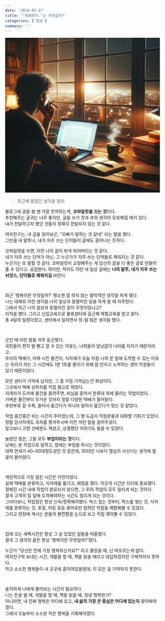 ```yaml
---
date: '2024-03-17'
title: '"행복하다."는 무엇일까?'
categories: ['일상']
summary: '-'
---
```


![](./img.webp)

> 최근에 들었던 생각을 정리

블로그에 글을 쓸 땐 가장 먼저하는게, **코파일럿을 끄는 것**이다.  
추천해주는 글귀는 너무 좋지만, 글을 쓰기 전과 후의 생각이 모호해질 때가 있다.  
내가 전달하고자 했던 것들이 정확히 전달되지 않는 것 같다.

여자친구는, 내 글을 읽어보곤, "오빠가 말하는 것 같네" 라는 말을 했다.  
그만큼 내 말투나, 내가 자주 쓰는 단어들이 글에도 묻어나는 듯하다.

코파일럿을 쓰면, 이런 나의 글이 퇴색 되어버리는 것 같다.  
내가 자주 쓰는 단어가 아닌, 그 누군가가 자주 쓰는 단어들로 채워지는 것 같다.  
누군가는 또 말할 것 같다. 코파일럿이 교정해주는 게 당신의 글을 더 좋은 글로 만들어줄 수 있다고.
공감한다. 하지만, 적어도 이런 내 일상 글에는 **나의 말투, 내가 자주 쓰는 뉘앙스, 단어들로 채워지길** 바란다.

<br/>

최근 '행복이란 무엇일까?' 평소엔 잘 하지 않는 철학적인 생각을 하게 됐다.  
나는 대체로 이런 생각을 나의 일상과 동떨어진 일을 하게 될 때 자주한다.  
그래서 최근 나의 일상과 동떨어진 일이 무엇이었냐고?  
이직을 했다. 그리고 신입교육으로 물류센터에 출근해 체험교육을 받고 왔다.  
총 4일의 일정이었고, 센터에서 일하면서 정-말 많은 생각을 했다.

<br/>

군인 때 이런 말을 자주 듣곤했다.  
국민들이 편히 발 뻗고 잘 수 있는 이유는, 너희들이 밤낮없이 나라를 지키기 때문이라고.  
우리의 택배가, 어제 시킨 물건이, 식자재가 오늘 아침 나의 문 앞에 도착할 수 있는 이유는 우리가 자는 그 시간에도 1분 1초를 줄이기 위해 잠 안자고 노력하는 센터 직원들이 있기 때문이었다.

모든 센터가 기억에 남지만, 그 중 가장 기억남는건 화성이다.  
그곳에서 택배 상하차를 직접 몸으로 뛰었다.  
지게차가 도커에 물건을 올려주면, 비닐을 뜯어서 분류대 위에 올리는 작업이었다.  
가벼운 물건부터 무거운 것까지 정말 다양한 택배가 들어왔다.  
후반부로 갈 수록, 들어서 옮긴다가 아니라 밀어서 옮긴다가 맞는 것 같았다.

작업 중간중간 쉬는 시간이 주어졌는데, 그 땐 도급사 직원분들과 대화할 기회가 있었다.  
정말 감사하게도 과자를 챙겨주시며 이런 저런 말을 걸어주셨다.  
알고보니 고향 선배분도 계셨고, 상경했던 이야기도 들을 수 있었다.

놀랐던 점은, 그들 모두 **부업이라는 것**이다.  
낮에는 본 직업으로 일하고, 밤에는 부업을 하시는 것이었다.  
대략 연세가 40~50대정도셨던 것 같은데, 30대인 나보다 열심히 사신다는 생각에 얼굴이 붉어졌다.

<br/>

개인적으로 가장 힘든 시간은 이천이었다.  
실제 택배를 분류하고, 식자재를 옮기고, 래핑을 했다. 이곳의 시간은 더더욱 중요했다.  
정해진 시간 내에 작업이 완료되지 않으면, 그 뒤의 작업이 모두 밀리게 되는 것이다.  
결국 고객의 집 앞에 도착해야하는 시간도 밀리게 되는 것이다.  
그러다보니, 작업장은 항상 신속/정확해야했다. 박스 접는 것부터, 박스를 쌓는 것, 식자재를 분류하는 것, 포장, 피킹 등등 용어로만 접하던 작업을 체험해볼 수 있었다.  
그리고 현장에 계시는 분들의 불편함을 눈으로 보고 직접 겪어볼 수 있었다.

<br/>

집에 오는 새벽시간은 항상 그 날 있었던 일들을 떠올렸다.  
결국 그 생각의 끝은 항상 '행복이란 무엇일까?'였다.

누군가 "당신은 언제 가장 행복하신가요?" 라고 물었을 때, 난 떠오르는게 없다.  
여자친구와 보내는 시간, 개발을 할 때, 책을 읽을 때라고 대답하겠지만 구체적이지 못하다.  
작고 소소한 행복들이 내 곳곳에 흩어져있을텐데, 이 모든 걸 기억하지 못한다.

<br/>

솔직하게 나에게 물어보는 시간이 필요하다.  
나는 돈을 벌 때, 개발을 할 때, 책을 읽을 때, 정녕 행복한가?  
아니라면, 내 진짜 행복은 어디에 있고, **내 삶의 가장 큰 중심은 어디에 있는지** 찾아봐야겠다.  
그래서 오늘부터 소소한 작은 행복을 기록해야겠다.
